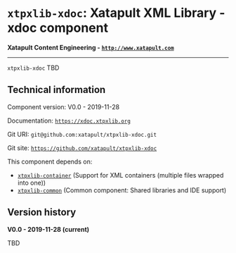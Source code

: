# `xtpxlib-xdoc`: Xatapult XML Library - xdoc component

**Xatapult Content Engineering - [`http://www.xatapult.com`](http://www.xatapult.com)**

---------- 

`xtpxlib-xdoc` TBD

## Technical information

Component version: V0.0 - 2019-11-28

Documentation: [`https://xdoc.xtpxlib.org`](https://xdoc.xtpxlib.org)

Git URI: `git@github.com:xatapult/xtpxlib-xdoc.git`

Git site: [`https://github.com/xatapult/xtpxlib-xdoc`](https://github.com/xatapult/xtpxlib-xdoc)
      
This component depends on:
* [`xtpxlib-container`](https://container.xtpxlib.org) (Support for XML containers (multiple files wrapped into one))
* [`xtpxlib-common`](https://common.xtpxlib.org) (Common component: Shared libraries and IDE support)

## Version history

**V0.0 - 2019-11-28 (current)**

TBD


